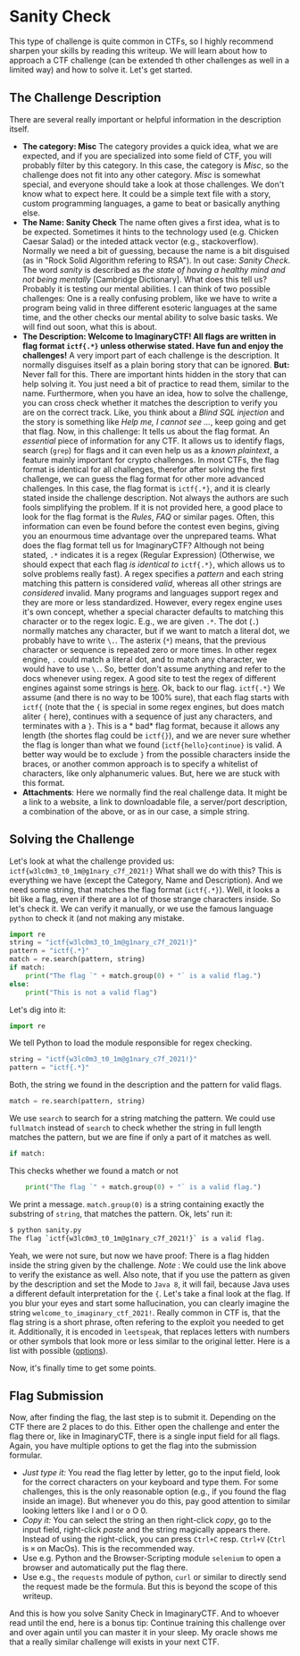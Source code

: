 # Sanity Check

This type of challenge is quite common in CTFs, so I highly recommend sharpen your skills by reading this writeup. We will learn about how to approach a CTF challenge (can be extended th other challenges as well in a limited way) and how to solve it. Let's get started.

## The Challenge Description
There are several really important or helpful information in the description itself.

 - __The category: Misc__ The category provides a quick idea, what we are expected, and if you are specialized into some field of CTF, you will probably filter by this category. In this case, the category is *Misc*, so the challenge does not fit into any other category. *Misc* is somewhat special, and everyone should take a look at those challenges. We don't know what to expect here. It could be a simple text file with a story, custom programming languages, a game to beat or basically anything else.
 - __The Name: Sanity Check__ The name often gives a first idea, what is to be expected. Sometimes it hints to the technology used (e.g. Chicken Caesar Salad) or the inteded attack vector (e.g., stackoverflow). Normally we need a bit of guessing, because the name is a bit disguised (as in "Rock Solid Algorithm refering to RSA").  In out case: *Sanity Check*. The word *sanity* is described as *the state of having a healthy mind and not being mentally* [Cambridge Dictionary]. What does this tell us? Probably it is testing our mental abilities. I can think of two possible challenges: One is a really confusing problem, like we have to write a program being valid in three different esoteric languages at the same time, and the other checks our mental ability to solve basic tasks. We will find out soon, what this is about.
 - __The Description: Welcome to ImaginaryCTF! All flags are written in flag format `ictf{.*}` unless otherwise stated. Have fun and enjoy the challenges!__ A very import part of each challenge is the description. It normally disguises itself as a plain boring story that can be ignored. __But:__ Never fall for this. There are important hints hidden in the story that can help solving it. You just need a bit of practice to read them, similar to the name. Furthermore, when you have an idea, how to solve the challenge, you can cross check whether it matches the description to verify you are on the correct track. Like, you think about a *Blind SQL injection* and the story is something like *Help me, I cannot see ...*, keep going and get that flag. Now, in this challenge: It tells us about the flag format. An *essential* piece of information for any CTF. It allows us to identify flags, search (`grep`) for flags and it can even help us as a *known plaintext*, a feature mainly important for crypto challenges. In most CTFs, the flag format is identical for all challenges, therefor after solving the first challenge, we can guess the flag format for other more advanced challenges. In this case, the flag format is `ictf{.*}`, and it is clearly stated inside the challenge description. Not always the authors are such fools simplifying the problem. If it is not provided here, a good place to look for the flag format is the *Rules*, *FAQ*  or similar pages. Often, this information can even be found before the contest even begins, giving you an enourmous time advantage over the unprepared teams. What does the flag format tell us for ImaginaryCTF? Although not being stated, `.*` indicates it is a regex (Regular Expression) (Otherwise, we should expect that each flag *is identical to* `ictf{.*}`, which allows us to solve problems really fast). A regex specifies a *pattern* and each string matching this pattern is considered *valid*, whereas all other strings are *considered* invalid. Many programs and languages support regex and they are more or less standardized. However, every regex engine uses it's own concept, whether a special character defaults to matching this character or to the regex logic. E.g., we are given `.*`. The dot (`.`) normally matches any character, but if we want to match a literal dot, we probably have to write `\.`. The asterix (`*`) means, that the previous character or sequence is repeated zero or more times. In other regex engine, `.` could match a literal dot, and to match any character, we would have to use `\.`. So, better don't assume anything and refer to the docs whenever using regex. A good site to test the regex of different engines against some strings is [here](https://regex101.com/). Ok, back to our flag. `ictf{.*}` We assume (and there is no way to be 100% sure), that each flag starts with `ictf{` (note that the `{` is special in some regex engines, but does match  aliter `{` here), continues with a sequence of just any characters, and terminates with a `}`. This is a * bad* flag format, because it allows any length (the shortes flag could be `ictf{}`), and we are never sure whether the flag is longer than what we found (`ictf{hello}continue}` is valid. A better way would be to exclude `}` from the possible characters inside the braces, or another common approach is to specify a whitelist of characters, like only alphanumeric values. But, here we are stuck with this format.
 - __Attachments__: Here we normally find the real challenge data. It might be a link to a website, a link to downloadable file, a server/port description, a combination of the above, or as in our case, a simple string.
## Solving the Challenge
Let's look at what the challenge provided us: ```ictf{w3lc0m3_t0_1m@g1nary_c7f_2021!}```
What shall we do with this?  This is everything we have (except the Category, Name and Description). And we need some string, that matches the flag format (`ictf{.*}`).
Well, it looks a bit like a flag, even if there are a lot of those strange characters inside. So let's check it. We can verify it manually, or we use the famous language `python` to check it (and not making any mistake.
```python
import re
string = "ictf{w3lc0m3_t0_1m@g1nary_c7f_2021!}"
pattern = "ictf{.*}"
match = re.search(pattern, string)
if match:
	print("The flag `" + match.group(0) + "` is a valid flag.")
else:
	print("This is not a valid flag")
```
Let's dig into it:
```python
import re
```
We tell Python to load the module responsible for regex checking.
```python
string = "ictf{w3lc0m3_t0_1m@g1nary_c7f_2021!}"
pattern = "ictf{.*}"
```
Both, the string we found in the description and the pattern for valid flags.
```python
match = re.search(pattern, string)
```
We use `search` to search for a string matching the pattern. We could use `fullmatch` instead of `search` to check whether the string in full length matches the pattern, but we are fine if only a part of it matches as well.
```python
if match:
```
This checks whether we found a match or not
```python
	print("The flag `" + match.group(0) + "` is a valid flag.")
```
We print a message. `match.group(0)` is a string containing exactly the substring of `string`, that matches the pattern. Ok, lets' run it:
```bash
$ python sanity.py 
The flag `ictf{w3lc0m3_t0_1m@g1nary_c7f_2021!}` is a valid flag.
```
Yeah, we were not sure, but now we have proof: There is a flag hidden inside the string given by the challenge.
*Note* : We could use the link above to verify the existance as well. Also note, that if you use the pattern as given by the description and set the Mode to `Java 8`, it will fail, because Java uses a different default interpretation for the `{`. 
Let's take a final look at the flag. If you blur your eyes and start some  hallucination, you can clearly imagine the string `welcome_to_imaginary_ctf_2021!`.  Really common in CTF is, that the flag string is a short phrase, often refering to the exploit you needed to get it. Additionally, it is encoded in `leetspeak`, that replaces letters with numbers or other symbols that look more or less similar to the original letter. Here is a list with possible ([options](https://www.gamehouse.com/blog/leet-speak-cheat-sheet/)).

Now, it's finally time to get some points.
## Flag Submission
Now, after finding the flag, the last step is to submit it. Depending on the CTF there are 2 places to do this. Either open the challenge and enter the flag there or, like in ImaginaryCTF, there is a single input field for all flags. 
Again, you have multiple options to get the flag into the submission formular.
- *Just type it:* You read the flag letter by letter, go to the input field, look for the correct characters on your keyboard and type them. For some challenges, this is the only reasonable option (e.g., if you found the flag inside an image). But whenever you do this, pay good attention to similar looking letters like l and l or o O 0.
- *Copy it:* You can select the string an then right-click *copy*, go to the input field, right-click *paste* and the string magically appears there. Instead of using the right-click, you can press `Ctrl+C` resp. `Ctrl+V` (`Ctrl` is `⌘` on MacOs). This is the recommended way.
- Use e.g. Python and the Browser-Scripting module `selenium` to open a browser and automatically put the flag there.
- Use e.g., the `requests` module of python, `curl` or similar to directly send the request made be the formula. But this is beyond the scope of this writeup.

And this is how you solve Sanity Check in ImaginaryCTF. And to whoever read until the end, here is a bonus tip: Continue training this challenge over and over again until you can master it in your sleep. My oracle shows me that a really similar challenge will exists in your next CTF.

